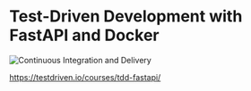 # Test-Driven Development with FastAPI and Docker

![Continuous Integration and Delivery](https://github.com/testdrivenio/fastapi-tdd-docker/workflows/Continuous%20Integration%20and%20Delivery/badge.svg?branch=main)

https://testdriven.io/courses/tdd-fastapi/